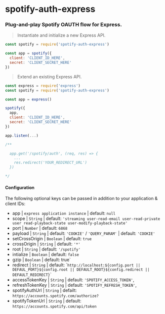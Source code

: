 
# spotify-auth-express
### Plug-and-play Spotify OAUTH flow for Express.

> Instantiate and initialize a new Express API.

```js
const spotify = require('spotify-auth-express')

const app = spotify({
  client: 'CLIENT_ID_HERE',
  secret: 'CLIENT_SECRET_HERE'
})
```

> Extend an existing Express API.
```js
const express = require('express')
const spotify = require('spotify-auth-express')

const app = express()

spotify({
  app,
  client: 'CLIENT_ID_HERE',
  secret: 'CLIENT_SECRET_HERE'
})

app.listen(...)

/**

  app.get('/spotify/auth', (req, res) => {
    ...
    res.redirect('YOUR_REDIRECT_URL')
  })

*/

```

#### Configuration

The following optional keys can be passed in addition to your application & client IDs:

* app | `express application instance` | default: `null`
* scope | `String` | default: `'streaming user-read-email user-read-private user read-playback-state user-modify-playback-state'`
* port | `Number` | default: `6868`
* payload | `String` | default: `'COOKIE'` / `'QUERY_PARAM'` | default: `'COOKIE'`
* setCrossOrigin | `Boolean` | default: `true`
* crossOrigin | `String` | default: `'*'` 
* root | `String` | default: `'/spotify'`
* intialize | `Boolean` | default: `false`
* gzip | `Boolean` | default: true`
* redirect | `String` | default: \``http://localhost:${config.port || DEFAUL_PORT}${config.root || DEFAULT_ROOT}${config.redirect || DEFAULT_REDIRECT}`\`
* accessTokenKey | `String` |  default: `'SPOTIFY_ACCESS_TOKEN'`,
* refreshTokenKey | `String` | default: `'SPOTIFY_REFRESH_TOKEN'`,
* spotifyAuthUrl | `String` | defailt: `https://accounts.spotify.com/authorize?`
* spotifyTokenUrl | `String` | default: `https://accounts.spotify.com/api/token`